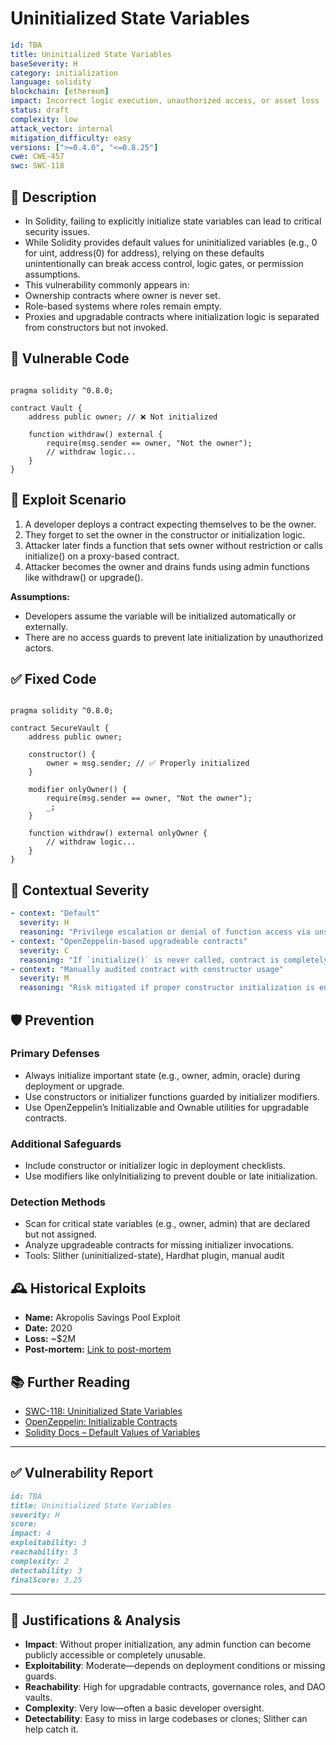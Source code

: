 # Uninitialized State Variables 

```YAML
id: TBA
title: Uninitialized State Variables 
baseSeverity: H
category: initialization
language: solidity
blockchain: [ethereum]
impact: Incorrect logic execution, unauthorized access, or asset loss
status: draft
complexity: low
attack_vector: internal
mitigation_difficulty: easy
versions: [">=0.4.0", "<=0.8.25"]
cwe: CWE-457
swc: SWC-118
```

## 📝 Description

- In Solidity, failing to explicitly initialize state variables can lead to critical security issues. 
- While Solidity provides default values for uninitialized variables (e.g., 0 for uint, address(0) for address), relying on these defaults unintentionally can break access control, logic gates, or permission assumptions.
- This vulnerability commonly appears in:
- Ownership contracts where owner is never set.
- Role-based systems where roles remain empty.
- Proxies and upgradable contracts where initialization logic is separated from constructors but not invoked.

## 🚨 Vulnerable Code

```solidity

pragma solidity ^0.8.0;

contract Vault {
    address public owner; // ❌ Not initialized

    function withdraw() external {
        require(msg.sender == owner, "Not the owner");
        // withdraw logic...
    }
}
```

## 🧪 Exploit Scenario

1. A developer deploys a contract expecting themselves to be the owner.
2. They forget to set the owner in the constructor or initialization logic.
3. Attacker later finds a function that sets owner without restriction or calls initialize() on a proxy-based contract.
4. Attacker becomes the owner and drains funds using admin functions like withdraw() or upgrade().

**Assumptions:**

- Developers assume the variable will be initialized automatically or externally.
- There are no access guards to prevent late initialization by unauthorized actors.

## ✅ Fixed Code

```solidity

pragma solidity ^0.8.0;

contract SecureVault {
    address public owner;

    constructor() {
        owner = msg.sender; // ✅ Properly initialized
    }

    modifier onlyOwner() {
        require(msg.sender == owner, "Not the owner");
        _;
    }

    function withdraw() external onlyOwner {
        // withdraw logic...
    }
}
```

## 🧭 Contextual Severity

```yaml
- context: "Default"
  severity: H
  reasoning: "Privilege escalation or denial of function access via unset admin or owner."
- context: "OpenZeppelin-based upgradeable contracts"
  severity: C
  reasoning: "If `initialize()` is never called, contract is completely takeover-able by first caller."
- context: "Manually audited contract with constructor usage"
  severity: M
  reasoning: "Risk mitigated if proper constructor initialization is enforced."
```

## 🛡️ Prevention

### Primary Defenses

- Always initialize important state (e.g., owner, admin, oracle) during deployment or upgrade.
- Use constructors or initializer functions guarded by initializer modifiers.
- Use OpenZeppelin’s Initializable and Ownable utilities for upgradable contracts.

### Additional Safeguards

- Include constructor or initializer logic in deployment checklists.
- Use modifiers like onlyInitializing to prevent double or late initialization.

### Detection Methods

- Scan for critical state variables (e.g., owner, admin) that are declared but not assigned.
- Analyze upgradeable contracts for missing initializer invocations.
- Tools: Slither (uninitialized-state), Hardhat plugin, manual audit

## 🕰️ Historical Exploits

- **Name:** Akropolis Savings Pool Exploit 
- **Date:** 2020 
- **Loss:** ~$2M 
- **Post-mortem:** [Link to post-mortem](https://rekt.news/akropolis-rekt/) 
  
## 📚 Further Reading

- [SWC-118: Uninitialized State Variables](https://swcregistry.io/docs/SWC-118/) 
- [OpenZeppelin: Initializable Contracts](https://docs.openzeppelin.com/upgrades-plugins/1.x/writing-upgradeable#initializing-the-contract) 
- [Solidity Docs – Default Values of Variables](https://docs.soliditylang.org/en/latest/types.html#default-value) 

---

## ✅ Vulnerability Report

```markdown
id: TBA
title: Uninitialized State Variables 
severity: H
score:
impact: 4         
exploitability: 3 
reachability: 3   
complexity: 2     
detectability: 3  
finalScore: 3.25
```

---

## 📄 Justifications & Analysis

- **Impact**: Without proper initialization, any admin function can become publicly accessible or completely unusable.
- **Exploitability**: Moderate—depends on deployment conditions or missing guards.
- **Reachability**: High for upgradable contracts, governance roles, and DAO vaults.
- **Complexity**: Very low—often a basic developer oversight.
- **Detectability**: Easy to miss in large codebases or clones; Slither can help catch it.








